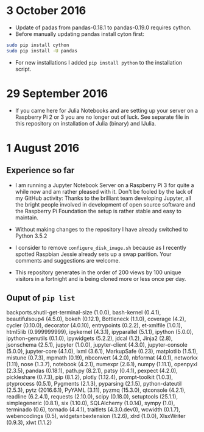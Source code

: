 # 3 October 2016
* Update of padas from pandas-0.18.1 to pandas-0.19.0 requires cython.
* Before manually updating pandas install cyton first:
```bash
sudo pip install cython
sudo pip install -U pandas
```
* For new installations I added ```pip install python``` to the installation script. 

# 29 September 2016
*  If you came here for Julia Notebooks and are setting up your server on a Raspberry Pi 2 or 3 you are no longer out of luck. See separate file in this repository on installation of Julia (binary) and IJulia. 

# 1 August 2016
## Experience so far
* I am running a Jupyter Notebook Server on a Raspberry Pi 3 for quite a while now and am rather pleased with it. Don't be fooled by the lack of my GitHub activity: Thanks to the brilliant team developing Jupyter, all the bright people involved in development of open source software and the Raspberry Pi Foundation the setup is rather stable and easy to maintain.

* Without making changes to the repository I have already switched to Python 3.5.2

* I consider to remove ```configure_disk_image.sh``` because as I recently spotted Raspbian Jessie already sets up a swap parition. Your comments and suggestions are welcome. 

* This repository generates in the order of 200 views by 100 unique visitors in a fortnight and is being cloned more or less once per day.

## Ouput of ```pip list```
backports.shutil-get-terminal-size (1.0.0), bash-kernel (0.4.1), beautifulsoup4 (4.5.0), bokeh (0.12.1), Bottleneck (1.1.0), coverage (4.2), cycler (0.10.0), decorator (4.0.10), entrypoints (0.2.2), et-xmlfile (1.0.1), html5lib (0.999999999), ipykernel (4.3.1), ipyparallel (5.1.1), ipython (5.0.0), ipython-genutils (0.1.0), ipywidgets (5.2.2), jdcal (1.2), Jinja2 (2.8), jsonschema (2.5.1), jupyter (1.0.0), jupyter-client (4.3.0), jupyter-console (5.0.0), jupyter-core (4.1.0), lxml (3.6.1), MarkupSafe (0.23), matplotlib (1.5.1), mistune (0.7.3), mpmath (0.19), nbconvert (4.2.0), nbformat (4.0.1), networkx (1.11), nose (1.3.7), notebook (4.2.1), numexpr (2.6.1), numpy (1.11.1), openpyxl (2.3.5), pandas (0.18.1), path.py (8.2.1), patsy (0.4.1), pexpect (4.2.0), pickleshare (0.7.3), pip (8.1.2), plotly (1.12.4), prompt-toolkit (1.0.3), ptyprocess (0.5.1), Pygments (2.1.3), pyparsing (2.1.5), python-dateutil (2.5.3), pytz (2016.6.1), PyYAML (3.11), pyzmq (15.3.0), qtconsole (4.2.1), readline (6.2.4.1), requests (2.10.0), scipy (0.18.0), setuptools (25.1.1), simplegeneric (0.8.1), six (1.10.0), SQLAlchemy (1.0.14), sympy (1.0), terminado (0.6), tornado (4.4.1), traitlets (4.3.0.dev0), wcwidth (0.1.7), webencodings (0.5), widgetsnbextension (1.2.6), xlrd (1.0.0), XlsxWriter (0.9.3), xlwt (1.1.2)
